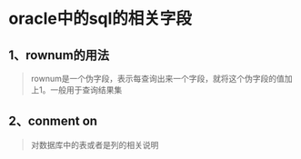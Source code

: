 # oracle中的sql的相关字段

## 1、rownum的用法

> rownum是一个伪字段，表示每查询出来一个字段，就将这个伪字段的值加上1。一般用于查询结果集



## 2、conment on 

> 对数据库中的表或者是列的相关说明

